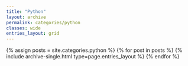 ```yaml
---
title: "Python"
layout: archive
permalink: categories/python
classes: wide
entries_layout: grid
---
```


{% assign posts = site.categories.python %}
{% for post in posts %} {% include archive-single.html type=page.entries_layout %} {% endfor %}

